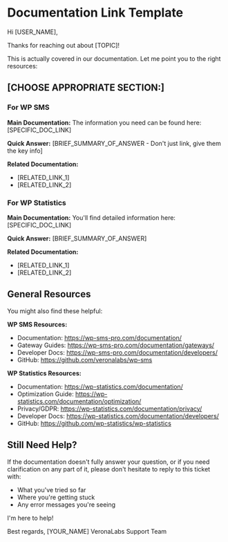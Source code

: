 # Documentation Link Template

Hi [USER_NAME],

Thanks for reaching out about [TOPIC]!

This is actually covered in our documentation. Let me point you to the right resources:

## [CHOOSE APPROPRIATE SECTION:]

### For WP SMS

**Main Documentation:**
The information you need can be found here: [SPECIFIC_DOC_LINK]

**Quick Answer:**
[BRIEF_SUMMARY_OF_ANSWER - Don't just link, give them the key info]

**Related Documentation:**
- [RELATED_LINK_1]
- [RELATED_LINK_2]

### For WP Statistics

**Main Documentation:**
You'll find detailed information here: [SPECIFIC_DOC_LINK]

**Quick Answer:**
[BRIEF_SUMMARY_OF_ANSWER]

**Related Documentation:**
- [RELATED_LINK_1]
- [RELATED_LINK_2]

## General Resources

You might also find these helpful:

**WP SMS Resources:**
- Documentation: https://wp-sms-pro.com/documentation/
- Gateway Guides: https://wp-sms-pro.com/documentation/gateways/
- Developer Docs: https://wp-sms-pro.com/documentation/developers/
- GitHub: https://github.com/veronalabs/wp-sms

**WP Statistics Resources:**
- Documentation: https://wp-statistics.com/documentation/
- Optimization Guide: https://wp-statistics.com/documentation/optimization/
- Privacy/GDPR: https://wp-statistics.com/documentation/privacy/
- Developer Docs: https://wp-statistics.com/documentation/developers/
- GitHub: https://github.com/wp-statistics/wp-statistics

## Still Need Help?

If the documentation doesn't fully answer your question, or if you need clarification on any part of it, please don't hesitate to reply to this ticket with:
- What you've tried so far
- Where you're getting stuck
- Any error messages you're seeing

I'm here to help!

Best regards,
[YOUR_NAME]
VeronaLabs Support Team
